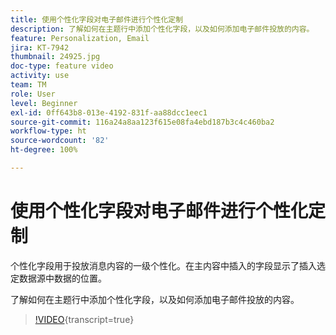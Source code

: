 ```yaml
---
title: 使用个性化字段对电子邮件进行个性化定制
description: 了解如何在主题行中添加个性化字段，以及如何添加电子邮件投放的内容。
feature: Personalization, Email
jira: KT-7942
thumbnail: 24925.jpg
doc-type: feature video
activity: use
team: TM
role: User
level: Beginner
exl-id: 0ff643b8-013e-4192-831f-aa88dcc1eec1
source-git-commit: 116a24a8aa123f615e08fa4ebd187b3c4c460ba2
workflow-type: ht
source-wordcount: '82'
ht-degree: 100%

---
```


# 使用个性化字段对电子邮件进行个性化定制

个性化字段用于投放消息内容的一级个性化。在主内容中插入的字段显示了插入选定数据源中数据的位置。

了解如何在主题行中添加个性化字段，以及如何添加电子邮件投放的内容。

>[!VIDEO](https://video.tv.adobe.com/v/24925?quality=12&learn=on){transcript=true}
